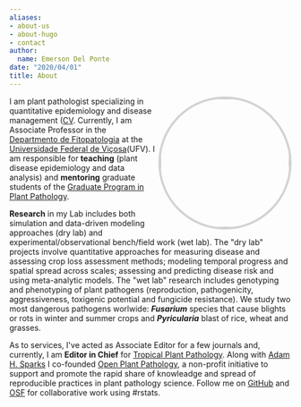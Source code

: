 ```yaml
---
aliases:
- about-us
- about-hugo
- contact
author:
  name: Emerson Del Ponte
date: "2020/04/01"
title: About
---
```


<img src = "/img/about/emerson-delponte.jpg" style = "border-radius: 50%; border: 4px solid lightgrey;" align = right width=230>

I am plant pathologist specializing in quantitative epidemiology and disease management ([CV](cv/). Currently, I am Associate Professor in the [Departmento de Fitopatologia](http://www.dfp.ufv.br) at the [Universidade Federal de Viçosa](http://www.ufv.br)(UFV). I am responsible for **teaching** (plant disease epidemiology and data analysis) and **mentoring** graduate students of the [Graduate Program in Plant Pathology](http://www.dfp.ufv.br/graduate).

**Research** in my Lab includes both simulation and data-driven modeling approaches (dry lab) and experimental/observational bench/field work (wet lab). The "dry lab" projects involve quantitative approaches for measuring disease and assessing crop loss assessment methods; modeling temporal progress and spatial spread across scales; assessing and predicting disease risk and using meta-analytic models. The "wet lab" research includes genotyping and phenotyping of plant pathogens (reproduction, pathogenicity, aggressiveness, toxigenic potential and fungicide resistance). We study two most dangerous pathogens worlwide: __*Fusarium*__ species that cause blights or rots in winter and summer crops and __*Pyricularia*__ blast of rice, wheat and grasses.

As to services, I've acted as Associate Editor for a few journals and, currently, I am **Editor in Chief** for [Tropical Plant Pathology](http://sbfitopatologia.org.br/tpp/). Along with [Adam H. Sparks](https://adamhsparks.netlify.com/) I co-founded [Open Plant Pathology](http://www.openplantpathology.org), a non-profit initiative to support and promote the rapid share of knowleadge and spread of reproducible practices in plant pathology science. Follow me on [GitHub](https://github.com/emdelponte) and [OSF](http://osf.io/jb6yd) for collaborative work using #rstats.


